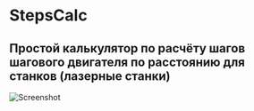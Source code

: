 # StepsCalc

## Простой калькулятор по расчёту шагов шагового двигателя по расстоянию для станков (лазерные станки)

![Screenshot](https://user-images.githubusercontent.com/3010487/232477519-3cd35537-6a11-498f-a9f4-b823a1595cfb.jpg)
